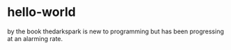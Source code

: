 # hello-world
by the book
thedarkspark is new to programming but has been progressing at an alarming rate.
